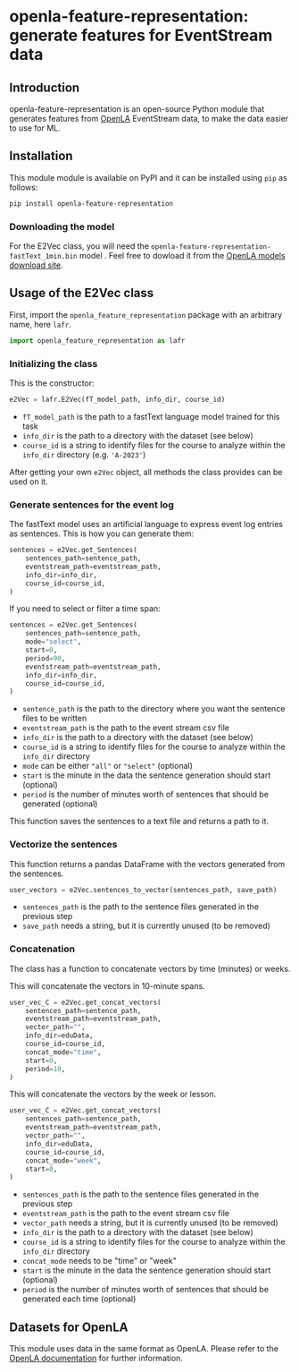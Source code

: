 # openla-feature-representation: generate features for EventStream data

## Introduction

openla-feature-representation is an open-source Python module that generates features from [OpenLA](https://limu.ait.kyushu-u.ac.jp/~openLA/) EventStream data, to make the data easier to use for ML.

## Installation

This module module is available on PyPI and it can be installed using `pip` as follows:

```sh
pip install openla-feature-representation
```

### Downloading the model

For the E2Vec class, you will need the `openla-feature-representation-fastText_1min.bin` model .
Feel free to dowload it from the [OpenLA models download site](https://limu.ait.kyushu-u.ac.jp/~openLA/models/).

## Usage of the E2Vec class

First, import the `openla_feature_representation` package with an arbitrary name, here `lafr`.

```py
import openla_feature_representation as lafr
```

### Initializing the class

This is the constructor:

```py
e2Vec = lafr.E2Vec(fT_model_path, info_dir, course_id)
```

- `fT_model_path` is the path to a fastText language model trained for this task
- `info_dir` is the path to a directory with the dataset (see below)
- `course_id` is a string to identify files for the course to analyze within the `info_dir` directory (e.g. `'A-2023'`)

After getting your own `e2Vec` object, all methods the class provides can be used on it.

### Generate sentences for the event log

The fastText model uses an artificial language to express event log entries as sentences. This is how you can generate them:

```py
sentences = e2Vec.get_Sentences(
    sentences_path=sentence_path,
    eventstream_path=eventstream_path,
    info_dir=info_dir,
    course_id=course_id,
)
```

If you need to select or filter a time span:

```py
sentences = e2Vec.get_Sentences(
    sentences_path=sentence_path,
    mode="select",
    start=0,
    period=90,
    eventstream_path=eventstream_path,
    info_dir=info_dir,
    course_id=course_id,
)
```

- `sentence_path` is the path to the directory where you want the sentence files to be written
- `eventstream_path` is the path to the event stream csv file
- `info_dir` is the path to a directory with the dataset (see below)
- `course_id` is a string to identify files for the course to analyze within the `info_dir` directory
- `mode` can be either `"all"` or `"select"` (optional)
- `start` is the minute in the data the sentence generation should start (optional)
- `period` is the number of minutes worth of sentences that should be generated (optional)

This function saves the sentences to a text file and returns a path to it.

### Vectorize the sentences

This function returns a pandas DataFrame with the vectors generated from the sentences.

```py
user_vectors = e2Vec.sentences_to_vector(sentences_path, save_path)
```

- `sentences_path` is the path to the sentence files generated in the previous step
- `save_path` needs a string, but it is currently unused (to be removed)

### Concatenation

The class has a function to concatenate vectors by time (minutes) or weeks.

This will concatenate the vectors in 10-minute spans.

```py
user_vec_C = e2Vec.get_concat_vectors(
    sentences_path=sentence_path,
    eventstream_path=eventstream_path,
    vector_path="",
    info_dir=eduData,
    course_id=course_id,
    concat_mode="time",
    start=0,
    period=10,
)
```

This will concatenate the vectors by the week or lesson.

```py
user_vec_C = e2Vec.get_concat_vectors(
    sentences_path=sentence_path,
    eventstream_path=eventstream_path,
    vector_path="",
    info_dir=eduData,
    course_id=course_id,
    concat_mode="week",
    start=0,
)
```

- `sentences_path` is the path to the sentence files generated in the previous step
- `eventstream_path` is the path to the event stream csv file
- `vector_path` needs a string, but it is currently unused (to be removed)
- `info_dir` is the path to a directory with the dataset (see below)
- `course_id` is a string to identify files for the course to analyze within the `info_dir` directory
- `concat_mode` needs to be "time" or "week"
- `start` is the minute in the data the sentence generation should start (optional)
- `period` is the number of minutes worth of sentences that should be generated each time (optional)

## Datasets for OpenLA

This module uses data in the same format as OpenLA. Please refer to the [OpenLA documentation](https://limu.ait.kyushu-u.ac.jp/~openLA/) for further information.
